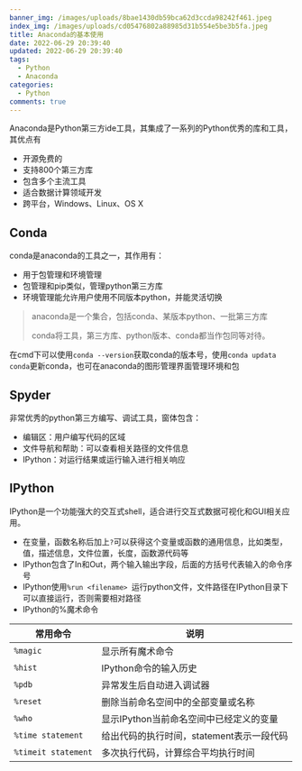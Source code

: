 ```yaml
---
banner_img: /images/uploads/8bae1430db59bca62d3ccda98242f461.jpeg
index_img: /images/uploads/cd05476802a88985d31b554e5be3b5fa.jpeg
title: Anaconda的基本使用
date: 2022-06-29 20:39:40
updated: 2022-06-29 20:39:40
tags:
  - Python
  - Anaconda
categories:
  - Python
comments: true
---
```



Anaconda是Python第三方ide工具，其集成了一系列的Python优秀的库和工具，其优点有

+ 开源免费的
+ 支持800个第三方库
+ 包含多个主流工具
+ 适合数据计算领域开发
+ 跨平台，Windows、Linux、OS X

## Conda

conda是anaconda的工具之一，其作用有：

+ 用于包管理和环境管理
+ 包管理和pip类似，管理python第三方库
+ 环境管理能允许用户使用不同版本python，并能灵活切换

> anaconda是一个集合，包括conda、某版本python、一批第三方库
>
> conda将工具，第三方库、python版本、conda都当作包同等对待。

在cmd下可以使用`conda --version`获取conda的版本号，使用`conda updata conda`更新conda，也可在anaconda的图形管理界面管理环境和包

## Spyder

非常优秀的python第三方编写、调试工具，窗体包含：

+ 编辑区：用户编写代码的区域
+ 文件导航和帮助：可以查看相关路径的文件信息
+ IPython：对运行结果或运行输入进行相关响应

## IPython

IPython是一个功能强大的交互式shell，适合进行交互式数据可视化和GUI相关应用。

+ 在变量，函数名称后加上`?`可以获得这个变量或函数的通用信息，比如类型，值，描述信息，文件位置，长度，函数源代码等
+ IPython包含了In和Out，两个输入输出字段，后面的方括号代表输入的命令序号
+ IPython使用`%run <filename> `运行python文件，文件路径在IPython目录下可以直接运行，否则需要相对路径
+ IPython的%魔术命令

| 常用命令            | 说明                                      |
| ------------------- | ----------------------------------------- |
| `%magic`            | 显示所有魔术命令                          |
| `%hist`             | IPython命令的输入历史                     |
| `%pdb`              | 异常发生后自动进入调试器                  |
| `%reset`            | 删除当前命名空间中的全部变量或名称        |
| `%who`              | 显示IPython当前命名空间中已经定义的变量   |
| `%time statement`   | 给出代码的执行时间，statement表示一段代码 |
| `%timeit statement` | 多次执行代码，计算综合平均执行时间        |

